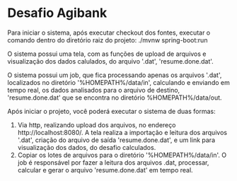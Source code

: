# Desafio Agibank

Para iniciar o sistema, após executar checkout dos fontes, executar o comando dentro do diretório raiz do projeto: ./mvnw spring-boot:run

O sistema possui uma tela, com as funções de upload de arquivos e visualização dos dados calulados, do arquivo '.dat', 'resume.done.dat'.

O sistema possui um job, que fica processando apenas os arquivos '.dat', localizados no diretório '%HOMEPATH%/data/in',
calculando e enviando em tempo real, os dados analisados para o arquivo de destino, 'resume.done.dat' que se encontra no diretório %HOMEPATH%/data/out.

Após iniciar o projeto, você poderá executar o sistema de duas formas:
1. Via http, realizando upload dos arquivos, no endereço http://localhost:8080/.
   A tela realiza a importação e leitura dos arquivos '.dat', criação do arquivo de saída 'resume.done.dat', e um link para visualização dos dados, do desafio calculados. 
2. Copiar os lotes de  arquivos para o diretório '%HOMEPATH%/data/in'.
  O job é responsável por fazer a leitura dos arquivos .dat, processar, calcular e gerar o arquivo 'resume.done.dat' em tempo real.  

